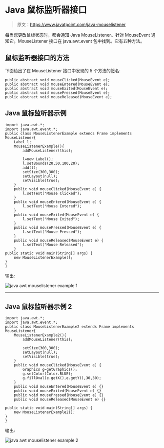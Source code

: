 # Java 鼠标监听器接口

> 原文：<https://www.javatpoint.com/java-mouselistener>

每当您更改鼠标状态时，都会通知 Java MouseListener。针对 MouseEvent 通知它。MouseListener 接口在 java.awt.event 包中找到。它有五种方法。

## 鼠标监听器接口的方法

下面给出了在 MouseListener 接口中发现的 5 个方法的签名:

```
public abstract void mouseClicked(MouseEvent e);
public abstract void mouseEntered(MouseEvent e);
public abstract void mouseExited(MouseEvent e);
public abstract void mousePressed(MouseEvent e);
public abstract void mouseReleased(MouseEvent e);

```

## Java 鼠标监听器示例

```
import java.awt.*;
import java.awt.event.*;
public class MouseListenerExample extends Frame implements MouseListener{
	Label l;
	MouseListenerExample(){
		addMouseListener(this);

		l=new Label();
		l.setBounds(20,50,100,20);
		add(l);
		setSize(300,300);
		setLayout(null);
		setVisible(true);
	}
	public void mouseClicked(MouseEvent e) {
		l.setText("Mouse Clicked");
	}
	public void mouseEntered(MouseEvent e) {
		l.setText("Mouse Entered");
	}
	public void mouseExited(MouseEvent e) {
		l.setText("Mouse Exited");
	}
	public void mousePressed(MouseEvent e) {
		l.setText("Mouse Pressed");
	}
	public void mouseReleased(MouseEvent e) {
		l.setText("Mouse Released");
	}
public static void main(String[] args) {
	new MouseListenerExample();
}
}

```

输出:

![java awt mouselistener example 1](../img/58126952d598f4f8daf780c61bbc59ea.png)

* * *

## Java 鼠标监听器示例 2

```
import java.awt.*;
import java.awt.event.*;
public class MouseListenerExample2 extends Frame implements MouseListener{
	MouseListenerExample2(){
		addMouseListener(this);

		setSize(300,300);
		setLayout(null);
		setVisible(true);
	}
	public void mouseClicked(MouseEvent e) {
		Graphics g=getGraphics();
		g.setColor(Color.BLUE);
		g.fillOval(e.getX(),e.getY(),30,30);
	}
	public void mouseEntered(MouseEvent e) {}
	public void mouseExited(MouseEvent e) {}
	public void mousePressed(MouseEvent e) {}
	public void mouseReleased(MouseEvent e) {}

public static void main(String[] args) {
	new MouseListenerExample2();
}
}

```

输出:

![java awt mouselistener example 2](../img/7cf883277f83b5a649a386c75e0a27b5.png)